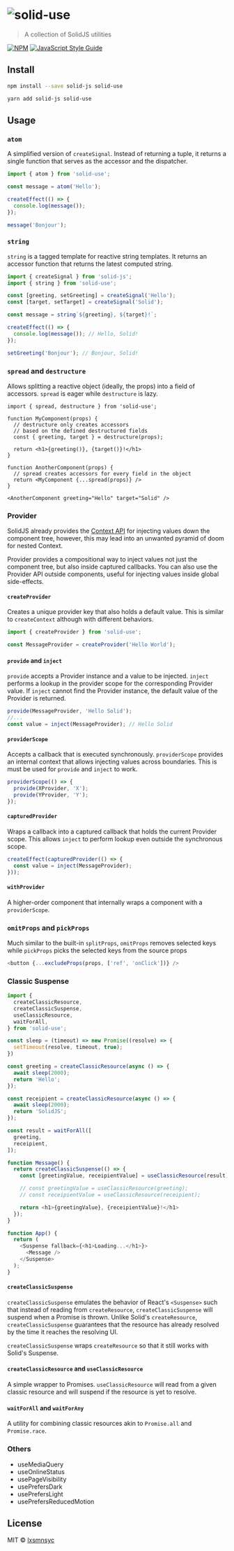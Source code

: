 # ![solid-use](https://github.com/LXSMNSYC/solid-use/raw/main/images/banner.png)

> A collection of SolidJS utilities

[![NPM](https://img.shields.io/npm/v/solid-use.svg)](https://www.npmjs.com/package/solid-use) [![JavaScript Style Guide](https://badgen.net/badge/code%20style/airbnb/ff5a5f?icon=airbnb)](https://github.com/airbnb/javascript)

## Install

```bash
npm install --save solid-js solid-use
```

```bash
yarn add solid-js solid-use
```

## Usage

### `atom`

A simplified version of `createSignal`. Instead of returning a tuple, it returns a single function that serves as the accessor and the dispatcher.

```ts
import { atom } from 'solid-use';

const message = atom('Hello');

createEffect(() => {
  console.log(message());
});

message('Bonjour');
```

### `string`

`string` is a tagged template for reactive string templates. It returns an accessor function that returns the latest computed string.

```ts
import { createSignal } from 'solid-js';
import { string } from 'solid-use';

const [greeting, setGreeting] = createSignal('Hello');
const [target, setTarget] = createSignal('Solid');

const message = string`${greeting}, ${target}!`;

createEffect(() => {
  console.log(message()); // Hello, Solid!
});

setGreeting('Bonjour'); // Bonjour, Solid!
```

### `spread` and `destructure`

Allows splitting a reactive object (ideally, the props) into a field of accessors. `spread` is eager while `destructure` is lazy.

```tsx
import { spread, destructure } from 'solid-use';

function MyComponent(props) {
  // destructure only creates accessors
  // based on the defined destructured fields
  const { greeting, target } = destructure(props);

  return <h1>{greeting()}, {target()}!</h1>
}

function AnotherComponent(props) {
  // spread creates accessors for every field in the object
  return <MyComponent {...spread(props)} />
}

<AnotherComponent greeting="Hello" target="Solid" />
```

### Provider

SolidJS already provides the [Context API](https://www.solidjs.com/docs/latest/api#createcontext) for injecting values down the component tree, however, this may lead into an unwanted pyramid of doom for nested Context.

Provider provides a compositional way to inject values not just the component tree, but also inside captured callbacks. You can also use the Provider API outside components, useful for injecting values inside global side-effects.

#### `createProvider`

Creates a unique provider key that also holds a default value. This is similar to `createContext` although with different behaviors.

```ts
import { createProvider } from 'solid-use';

const MessageProvider = createProvider('Hello World');
```

#### `provide` and `inject`

`provide` accepts a Provider instance and a value to be injected. `inject` performs a lookup in the provider scope for the corresponding Provider value. If `inject` cannot find the Provider instance, the default value of the Provider is returned.

```ts
provide(MessageProvider, 'Hello Solid');
//...
const value = inject(MessageProvider); // Hello Solid
```

#### `providerScope`

Accepts a callback that is executed synchronously. `providerScope` provides an internal context that allows injecting values across boundaries. This is must be used for `provide` and `inject` to work.

```ts
providerScope(() => {
  provide(XProvider, 'X');
  provide(YProvider, 'Y');
});
```

#### `capturedProvider`

Wraps a callback into a captured callback that holds the current Provider scope. This allows `inject` to perform lookup even outside the synchronous scope.

```ts
createEffect(capturedProvider(() => {
  const value = inject(MessageProvider);
}));
```

#### `withProvider`

A higher-order component that internally wraps a component with a `providerScope`.

### `omitProps` and `pickProps`

Much similar to the built-in `splitProps`, `omitProps` removes selected keys while `pickProps` picks the selected keys from the source props

```js
<button {...excludeProps(props, ['ref', 'onClick'])} />
```

### Classic Suspense

```js
import {
  createClassicResource,
  createClassicSuspense,
  useClassicResource,
  waitForAll,
} from 'solid-use';

const sleep = (timeout) => new Promise((resolve) => {
  setTimeout(resolve, timeout, true);
})

const greeting = createClassicResource(async () => {
  await sleep(2000);
  return 'Hello';
});

const receipient = createClassicResource(async () => {
  await sleep(2000);
  return 'SolidJS';
});

const result = waitForAll([
  greeting,
  receipient,
]);

function Message() {
  return createClassicSuspense(() => {
    const [greetingValue, receipientValue] = useClassicResource(result);

    // const greetingValue = useClassicResource(greeting);
    // const receipientValue = useClassicResource(receipient);

    return <h1>{greetingValue}, {receipientValue}!</h1>
  });
}

function App() {
  return (
    <Suspense fallback={<h1>Loading...</h1>}>
      <Message />
    </Suspense>
  );
}
```

#### `createClassicSuspense`

`createClassicSuspense` emulates the behavior of React's `<Suspense>` such that instead of reading from `createResource`, `createClassicSuspense` will suspend when a Promise is thrown. Unlike Solid's `createResource`, `createClassicSuspense` guarantees that the resource has already resolved by the time it reaches the resolving UI.

`createClassicSuspense` wraps `createResource` so that it still works with Solid's Suspense.

#### `createClassicResource` and `useClassicResource`

A simple wrapper to Promises. `useClassicResource` will read from a given classic resource and will suspend if the resource is yet to resolve.

#### `waitForAll` and `waitForAny`

A utility for combining classic resources akin to `Promise.all` and `Promise.race`.

### Others

- useMediaQuery
- useOnlineStatus
- usePageVisibility
- usePrefersDark
- usePrefersLight
- usePrefersReducedMotion

## License

MIT © [lxsmnsyc](https://github.com/lxsmnsyc)
